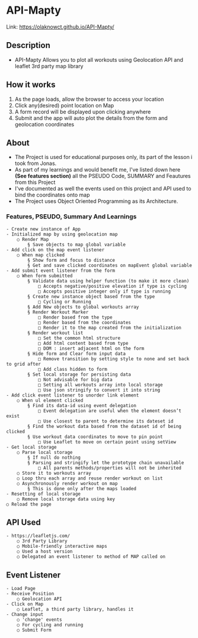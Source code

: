 # API-Mapty

Link: https://olaknowct.github.io/API-Mapty/

## Description

- API-Mapty Allows you to plot all workouts using Geolocation API and leaflet 3rd party map library

## How it works
1. As the page loads, allow the browser to access your location
2. Click any(desired) point location on Map
3. A form record will be displayed upon clicking anywhere
4. Submit and the app will auto plot the details from the form and geolocation coordinates


## About

- The Project is used for educational purposes only, its part of the lesson i took from Jonas.
- As part of my learnings and would benefit me, I've listed down here **(See features section)** all the PSEUDO Code, SUMMARY and Feautures from this Project
- I've documented as well the events used on this project and API used to bind the coordinates onto map
- The Project uses Object Oriented Programming as its Architecture.   

### Features, PSEUDO, Summary And Learnings

	- Create new instance of App
	- Initialized map by using geolocation map
		○ Render Map
			§ Save objects to map global variable
	- Add click on the map event listener
		○ When map clicked
			§ Show form and focus to distance
			§ Get and save clicked coordinates on mapEvent global variable
	- Add submit event listener from the form
		○ When form submitted
			§ Validate data using helper function (to make it more clean)
				□ Accepts negative/positive elevation if type is cycling 
				□ Accepts positive integer only if type is running
			§ Create new instance object based from the type
				□ Cycling or Running
			§ Add New objects to global workouts array
			§ Render Workout Marker
				□ Render based from the type
				□ Render based from the coordinates
				□ Render it to the map created from the initialization 
			§ Render workout list
				□ Set the common html structure
				□ Add html content based from type
				□ DOM : insert adjacent html on the form
			§ Hide form and Clear form input data
				□ Remove transition by setting style to none and set back to grid after
				□ Add class hidden to form
			§ Set local storage for persisting data
				□ Not advisable for big data
				□ Setting all workouts array into local storage
				□ Use json stringify to convert it into string
	- Add click event listener to unorder link element
		○ When ul element clicked
			§ Find its data-id using event delegation 
				□ Event delegation are useful when the element doesn’t exist
				□ Use closest to parent to determine its dateset id
			§ Find the workout data based from the dataset id of being clicked
			§ Use workout data coordinates to move to pin point
				□ Use Leaflet to move on certain point using setView
	- Get local storage
		○ Parse local storage
			§ If null do nothing
			§ Parsing and stringify let the prototype chain unavailable
				□ All parents methods/properties will not be inherited
		○ Store it to workouts array
		○ Loop thru each array and reuse render workout on list
		○ Asynchronously render workout on map 
			§ This is done only after the maps loaded
	- Resetting of local storage
		○ Remove local storage data using key
    ○ Reload the page 


## API Used
	- https://leafletjs.com/
		○ 3rd Party Library
		○ Mobile-friendly interactive maps
		○ Used a host version
		○ Delegated an event listener to method of MAP called on
    
## Event Listener
	- Load Page
	- Receive Position
		○ Geolocation API
	- Click on Map
		○ Leaflet, a third party library, handles it
	- Change input
		○ 'change' events
		○ For cycling and running
		○ Submit Form
